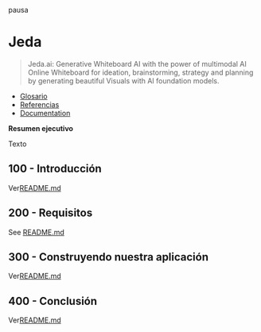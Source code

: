 pausa

# Jeda

> Jeda.ai: Generative Whiteboard AI with the power of multimodal AI Online Whiteboard for ideation, brainstorming, strategy and planning by generating beautiful Visuals with AI foundation models.

-   [Glosario](./GLOSSARY.md)
-   [Referencias](./REFERENCES.md)
-   [Documentation](./DOCUMENTATION.md)

**Resumen ejecutivo**

Texto

## 100 - Introducción

Ver[README.md](./100/README.md)

## 200 - Requisitos

See [README.md](./200/README.md)

## 300 - Construyendo nuestra aplicación

Ver[README.md](./300/README.md)

## 400 - Conclusión

Ver[README.md](./400/README.md)
